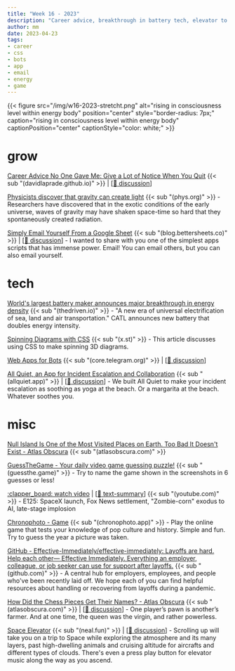 ```yaml
---
title: "Week 16 - 2023"
description: "Career advice, breakthrough in battery tech, elevator to space, guessing games, chess pieces naming and more ..."
author: mm
date: 2023-04-23
tags:
- career
- css
- bots
- app
- email
- energy
- game
---
```


{{< figure src="/img/w16-2023-stretcht.png" alt="rising in consciousness level within energy body" position="center" style="border-radius: 7px;" caption="rising in consciousness level within energy body" captionPosition="center" captionStyle="color: white;" >}}

# grow

[Career Advice No One Gave Me: Give a Lot of Notice When You Quit](https://davidlaprade.github.io/give-a-lot-of-notice) {{< sub "(davidlaprade.github.io)" >}} | [[:speech_balloon: discussion](https://news.ycombinator.com/item?id=35640894)]

[Physicists discover that gravity can create light](https://phys.org/news/2023-04-physicists-gravity.html) {{< sub "(phys.org)" >}} - Researchers have discovered that in the exotic conditions of the early universe, waves of gravity may have shaken space-time so hard that they spontaneously created radiation.

[Simply Email Yourself From a Google Sheet](https://blog.bettersheets.co/simply-email-yourself-from-a-google-sheet/) {{< sub "(blog.bettersheets.co)" >}} | [[:speech_balloon: discussion](https://news.ycombinator.com/item?id=35664165)] - I wanted to share with you one of the simplest apps scripts that has immense power. Email! You can email others, but you can also email yourself.

# tech

[World's largest battery maker announces major breakthrough in energy density](https://thedriven.io/2023/04/21/worlds-largest-battery-maker-announces-major-breakthrough-in-battery-density/) {{< sub "(thedriven.io)" >}} - "A new era of universal electrification of sea, land and air transportation." CATL announces new battery that doubles energy intensity.

[Spinning Diagrams with CSS](https://x.st/spinning-diagrams-with-css/) {{< sub "(x.st)" >}} - This article discusses using CSS to make spinning 3D diagrams.

[Web Apps for Bots](https://core.telegram.org/bots/webapps) {{< sub "(core.telegram.org)" >}} | [[:speech_balloon: discussion](https://news.ycombinator.com/item?id=35662176)]

[All Quiet, an App for Incident Escalation and Collaboration](https://allquiet.app/) {{< sub "(allquiet.app)" >}} | [[:speech_balloon: discussion](https://news.ycombinator.com/item?id=35675029)] - We built All Quiet to make your incident escalation as soothing as yoga at the beach. Or a margarita at the beach. Whatever soothes you.

# misc

[Null Island Is One of the Most Visited Places on Earth. Too Bad It Doesn't Exist - Atlas Obscura](https://www.atlasobscura.com/articles/null-island-is-one-of-the-most-visited-places-on-earth-too-bad-it-doesnt-exist) {{< sub "(atlasobscura.com)" >}}

[GuessTheGame - Your daily video game guessing puzzle!](https://guessthe.game/) {{< sub "(guessthe.game)" >}} - Try to name the game shown in the screenshots in 6 guesses or less!

[:clapper_board: watch video](https://www.youtube.com/watch?v=WvTTDxMuAis) | [[:memo: text-summary](https://www.summarize.tech/www.youtube.com/watch?v=WvTTDxMuAis)] {{< sub "(youtube.com)" >}} - E125: SpaceX launch, Fox News settlement, "Zombie-corn" exodus to AI, late-stage implosion

[Chronophoto - Game](https://www.chronophoto.app/game.html) {{< sub "(chronophoto.app)" >}} - Play the online game that tests your knowledge of pop culture and history. Simple and fun. Try to guess the year a picture was taken.

[GitHub - Effective-Immediately/effective-immediately: Layoffs are hard. Help each other— Effective Immediately. Everything an employer, colleague, or job seeker can use for support after layoffs.](https://github.com/Effective-Immediately/effective-immediately) {{< sub "(github.com)" >}} - A central hub for employers, employees, and people who've been recently laid off. We hope each of you can find helpful resources about handling or recovering from layoffs during a pandemic.

[How Did the Chess Pieces Get Their Names? - Atlas Obscura](https://www.atlasobscura.com/articles/how-did-chess-pieces-get-their-names) {{< sub "(atlasobscura.com)" >}} | [[:speech_balloon: discussion](https://news.ycombinator.com/item?id=35667642)] - One player’s pawn is another’s farmer. And at one time, the queen was the virgin, and rather powerless.

[Space Elevator](https://neal.fun/space-elevator/) {{< sub "(neal.fun)" >}} | [[:speech_balloon: discussion](https://news.ycombinator.com/item?id=35629972)] - Scrolling up will take you on a trip to Space while exploring the atmosphere and its many layers, past high-dwelling animals and cruising altitude for aircrafts and different types of clouds. There's even a press play button for elevator music along the way as you ascend.

